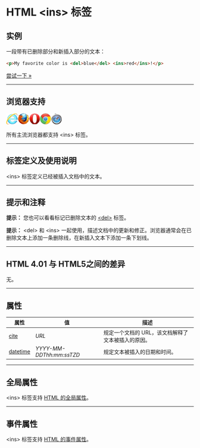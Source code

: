 # HTML &lt;ins&gt; 标签

## 实例

一段带有已删除部分和新插入部分的文本：

```HTML
<p>My favorite color is <del>blue</del> <ins>red</ins>!</p>
```

[尝试一下 »](http://www.runoob.com/try/try.php?filename=tryhtml_del)

--------

## 浏览器支持

![Internet Explorer](images/compatible_ie.gif)![Firefox](images/compatible_firefox.gif)![Opera](images/compatible_opera.gif)![Google Chrome](images/compatible_chrome.gif)![Safari](images/compatible_safari.gif)

所有主流浏览器都支持 &lt;ins&gt; 标签。

--------

## 标签定义及使用说明

&lt;ins&gt; 标签定义已经被插入文档中的文本。

--------

## 提示和注释

**提示：** 您也可以看看标记已删除文本的 [&lt;del&gt;](052_tag-del.md) 标签。

**提示：** &lt;del&gt; 和 &lt;ins&gt; 一起使用，描述文档中的更新和修正。浏览器通常会在已删除文本上添加一条删除线，在新插入文本下添加一条下划线。

--------

## HTML 4.01 与 HTML5之间的差异

无。

--------

## 属性

| 属性 | 值 | 描述 |
| ---- | ---- | ---- |
| [cite](att-ins-cite.html) | _URL_ | 规定一个文档的 URL，该文档解释了文本被插入的原因。 |
| [datetime](att-ins-datetime.html) | _YYYY-MM-DDThh:mm:ssTZD_ | 规定文本被插入的日期和时间。 |

--------

## 全局属性

&lt;ins&gt; 标签支持 [HTML 的全局属性](003_ref-standardattributes.md)。

--------

## 事件属性

&lt;ins&gt; 标签支持 [HTML 的事件属性](004_ref-eventattributes.md)。

